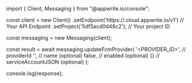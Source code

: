 import { Client, Messaging } from "@appwrite.io/console";

const client = new Client()
    .setEndpoint('https://<REGION>.cloud.appwrite.io/v1') // Your API Endpoint
    .setProject('5df5acd0d48c2'); // Your project ID

const messaging = new Messaging(client);

const result = await messaging.updateFcmProvider(
    '<PROVIDER_ID>', // providerId
    '<NAME>', // name (optional)
    false, // enabled (optional)
    {} // serviceAccountJSON (optional)
);

console.log(response);

